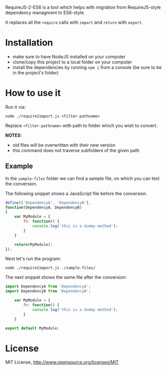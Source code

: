 RequireJS-2-ES6 is a tool which helps with migration from RequireJS-style dependency managment to ES6-style.

It replaces all the `require` calls with `import` and `return` with `export`.

# Installation
* make sure to have NodeJS installed on your computer
* clone/copy this project to a local folder on your computer
* install the dependencies by running `npm i` from a console (be sure to be in the project's folder)

# How to use it
Run it via:

    node ./require2import.js <filter-pathname>

Replace `<filter-pathname>` with path to folder which you wish to convert.

**NOTES:**
* old files will be overwritten with their new version
* this command does not traverse subfolders of the given path


## Example
In the `sample-files` folder we can find a sample file, on which you can test the conversion.

The following snippet shows a JavaScript file before the conversion.

```javascript
define(['DependencyA', 'DependencyB'],
function(DependencyA, DependencyB)
{
    var MyModule = {
        fn: function() {
            console.log('this is a dummy method');
        }
    }

    return(MyModule);
});
```

Next let's run the program:

    node ./require2import.js ./sample-files/

The next snippet shows the same file after the conversion:
```javascript
import DependencyA from 'DependencyA';
import DependencyB from 'DependencyB';

    var MyModule = {
        fn: function() {
            console.log('this is a dummy method');
        }
    }

export default MyModule;
```

# License
MIT License, http://www.opensource.org/licenses/MIT